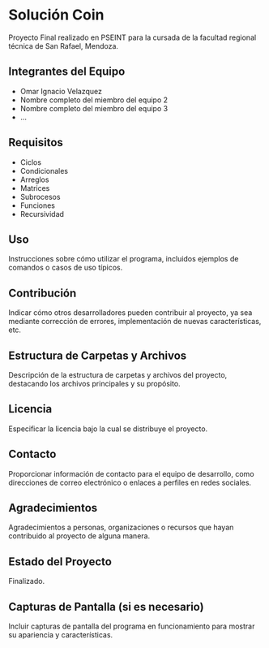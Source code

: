 # Solución Coin

Proyecto Final realizado en PSEINT para la cursada de la facultad regional técnica de San Rafael, Mendoza.

## Integrantes del Equipo

- Omar Ignacio Velazquez
- Nombre completo del miembro del equipo 2
- Nombre completo del miembro del equipo 3
- ...

## Requisitos

- Ciclos
- Condicionales
- Arreglos
- Matrices
- Subrocesos
- Funciones
- Recursividad

## Uso

Instrucciones sobre cómo utilizar el programa, incluidos ejemplos de comandos o casos de uso típicos.

## Contribución

Indicar cómo otros desarrolladores pueden contribuir al proyecto, ya sea mediante corrección de errores, implementación de nuevas características, etc.

## Estructura de Carpetas y Archivos

Descripción de la estructura de carpetas y archivos del proyecto, destacando los archivos principales y su propósito.

## Licencia

Especificar la licencia bajo la cual se distribuye el proyecto.

## Contacto

Proporcionar información de contacto para el equipo de desarrollo, como direcciones de correo electrónico o enlaces a perfiles en redes sociales.

## Agradecimientos

Agradecimientos a personas, organizaciones o recursos que hayan contribuido al proyecto de alguna manera.

## Estado del Proyecto

Finalizado.

## Capturas de Pantalla (si es necesario)

Incluir capturas de pantalla del programa en funcionamiento para mostrar su apariencia y características.
